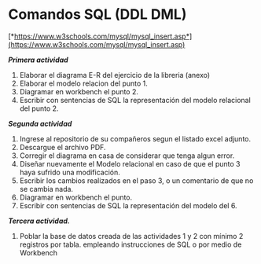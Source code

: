 # Comandos SQL (DDL DML)

[*https://www.w3schools.com/mysql/mysql_insert.asp*](https://www.w3schools.com/mysql/mysql_insert.asp)

***Primera actividad***

1. Elaborar el diagrama E-R del ejercicio de la libreria (anexo) 
2. Elaborar el modelo relacion del punto 1.
3. Diagramar en workbench el punto 2.
4. Escribir con sentencias de SQL la representación del modelo relacional del punto 2.

***Segunda actividad***

1. Ingrese al repositorio de su compañeros segun el listado excel adjunto.
2. Descargue el archivo PDF.
3. Corregir el diagrama en casa de considerar que tenga algun error.
4. Diseñar nuevamente el Modelo relacional en caso de que el punto 3 haya sufrido una modificación.
5. Escribir los cambios realizados en el paso 3, o un comentario de que no se cambia nada.
6. Diagramar en workbench el punto.
7. Escribir con sentencias de SQL la representación del modelo del 6.

***Tercera actividad.*** 

1. Poblar la base de datos creada de las actividades 1 y 2 con mínimo 2 registros por tabla. 
empleando instrucciones de SQL o por medio de Workbench